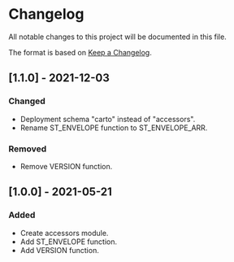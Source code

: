 # Changelog
All notable changes to this project will be documented in this file.

The format is based on [Keep a Changelog](https://keepachangelog.com/en/1.0.0/).

## [1.1.0] - 2021-12-03

### Changed
- Deployment schema "carto" instead of "accessors".
- Rename ST_ENVELOPE function to ST_ENVELOPE_ARR.

### Removed
- Remove VERSION function.

## [1.0.0] - 2021-05-21

### Added
- Create accessors module.
- Add ST_ENVELOPE function.
- Add VERSION function.